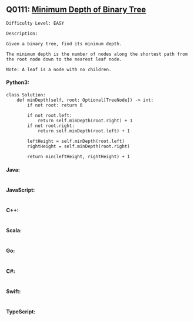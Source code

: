## Q0111: [Minimum Depth of Binary Tree](https://leetcode.com/problems/minimum-depth-of-binary-tree/)

```
Difficulty Level: EASY
```

```
Description:

Given a binary tree, find its minimum depth.

The minimum depth is the number of nodes along the shortest path from the root node down to the nearest leaf node.

Note: A leaf is a node with no children.
```

#### Python3:

```
class Solution:
    def minDepth(self, root: Optional[TreeNode]) -> int:
        if not root: return 0

        if not root.left:
            return self.minDepth(root.right) + 1
        if not root.right:
            return self.minDepth(root.left) + 1

        leftHeight = self.minDepth(root.left)
        rightHeight = self.minDepth(root.right)

        return min(leftHeight, rightHeight) + 1
```

#### Java:

```

```

#### JavaScript:

```

```

#### C++:

```

```

#### Scala:

```

```

#### Go:

```

```

#### C#:

```

```

#### Swift:

```

```

#### TypeScript:

```

```